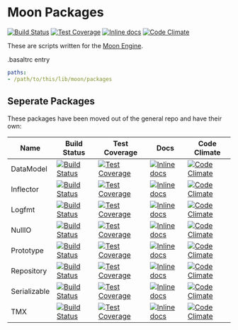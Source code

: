 Moon Packages
=============
[![Build Status](https://travis-ci.org/polyfox/moon-packages.svg?branch=master)](https://travis-ci.org/polyfox/moon-packages)
[![Test Coverage](https://codeclimate.com/github/polyfox/moon-packages/badges/coverage.svg)](https://codeclimate.com/github/polyfox/moon-packages)
[![Inline docs](http://inch-ci.org/github/polyfox/moon-packages.svg?branch=master)](http://inch-ci.org/github/polyfox/moon-packages)
[![Code Climate](https://codeclimate.com/github/polyfox/moon-packages/badges/gpa.svg)](https://codeclimate.com/github/polyfox/moon-packages)

These are scripts written for the [Moon Engine](https://github.com/archSeer/moon).


.basaltrc entry
```yaml
paths:
- /path/to/this/lib/moon/packages
```

## Seperate Packages
These packages have been moved out of the general repo and have their own:

| Name | Build Status | Test Coverage | Docs | Code Climate |
| ---- | ------------ | ------------- | ---- | ------------ |
| DataModel | [![Build Status](https://travis-ci.org/polyfox/moon-data_model.svg?branch=master)](https://travis-ci.org/polyfox/moon-data_model) | [![Test Coverage](https://codeclimate.com/github/polyfox/moon-data_model/badges/coverage.svg)](https://codeclimate.com/github/polyfox/moon-data_model) | [![Inline docs](http://inch-ci.org/github/polyfox/moon-data_model.svg?branch=master)](http://inch-ci.org/github/polyfox/moon-data_model) | [![Code Climate](https://codeclimate.com/github/polyfox/moon-data_model/badges/gpa.svg)](https://codeclimate.com/github/polyfox/moon-data_model) |
| Inflector | [![Build Status](https://travis-ci.org/polyfox/moon-inflector.svg?branch=master)](https://travis-ci.org/polyfox/moon-inflector) | [![Test Coverage](https://codeclimate.com/github/polyfox/moon-inflector/badges/coverage.svg)](https://codeclimate.com/github/polyfox/moon-inflector) | [![Inline docs](http://inch-ci.org/github/polyfox/moon-inflector.svg?branch=master)](http://inch-ci.org/github/polyfox/moon-inflector) | [![Code Climate](https://codeclimate.com/github/polyfox/moon-inflector/badges/gpa.svg)](https://codeclimate.com/github/polyfox/moon-inflector) |
| Logfmt | [![Build Status](https://travis-ci.org/polyfox/moon-logfmt.svg?branch=master)](https://travis-ci.org/polyfox/moon-logfmt) | [![Test Coverage](https://codeclimate.com/github/polyfox/moon-logfmt/badges/coverage.svg)](https://codeclimate.com/github/polyfox/moon-logfmt) | [![Inline docs](http://inch-ci.org/github/polyfox/moon-logfmt.svg?branch=master)](http://inch-ci.org/github/polyfox/moon-logfmt) | [![Code Climate](https://codeclimate.com/github/polyfox/moon-logfmt/badges/gpa.svg)](https://codeclimate.com/github/polyfox/moon-logfmt) |
| NullIO | [![Build Status](https://travis-ci.org/polyfox/moon-null_io.svg?branch=master)](https://travis-ci.org/polyfox/moon-null_io) | [![Test Coverage](https://codeclimate.com/github/polyfox/moon-null_io/badges/coverage.svg)](https://codeclimate.com/github/polyfox/moon-null_io) | [![Inline docs](http://inch-ci.org/github/polyfox/moon-null_io.svg?branch=master)](http://inch-ci.org/github/polyfox/moon-null_io) | [![Code Climate](https://codeclimate.com/github/polyfox/moon-null_io/badges/gpa.svg)](https://codeclimate.com/github/polyfox/moon-null_io) |
| Prototype | [![Build Status](https://travis-ci.org/polyfox/moon-prototype.svg?branch=master)](https://travis-ci.org/polyfox/moon-prototype) | [![Test Coverage](https://codeclimate.com/github/polyfox/moon-prototype/badges/coverage.svg)](https://codeclimate.com/github/polyfox/moon-prototype) | [![Inline docs](http://inch-ci.org/github/polyfox/moon-prototype.svg?branch=master)](http://inch-ci.org/github/polyfox/moon-prototype) | [![Code Climate](https://codeclimate.com/github/polyfox/moon-prototype/badges/gpa.svg)](https://codeclimate.com/github/polyfox/moon-prototype) |
| Repository | [![Build Status](https://travis-ci.org/polyfox/moon-repository.svg?branch=master)](https://travis-ci.org/polyfox/moon-repository) | [![Test Coverage](https://codeclimate.com/github/polyfox/moon-repository/badges/coverage.svg)](https://codeclimate.com/github/polyfox/moon-repository) | [![Inline docs](http://inch-ci.org/github/polyfox/moon-repository.svg?branch=master)](http://inch-ci.org/github/polyfox/moon-repository) | [![Code Climate](https://codeclimate.com/github/polyfox/moon-repository/badges/gpa.svg)](https://codeclimate.com/github/polyfox/moon-repository) |
| Serializable | [![Build Status](https://travis-ci.org/polyfox/moon-serializable.svg?branch=master)](https://travis-ci.org/polyfox/moon-serializable) | [![Test Coverage](https://codeclimate.com/github/polyfox/moon-serializable/badges/coverage.svg)](https://codeclimate.com/github/polyfox/moon-serializable) | [![Inline docs](http://inch-ci.org/github/polyfox/moon-serializable.svg?branch=master)](http://inch-ci.org/github/polyfox/moon-serializable) | [![Code Climate](https://codeclimate.com/github/polyfox/moon-serializable/badges/gpa.svg)](https://codeclimate.com/github/polyfox/moon-serializable) |
| TMX | [![Build Status](https://travis-ci.org/polyfox/moon-tmx.svg?branch=master)](https://travis-ci.org/polyfox/moon-tmx) | [![Test Coverage](https://codeclimate.com/github/polyfox/moon-tmx/badges/coverage.svg)](https://codeclimate.com/github/polyfox/moon-tmx) | [![Inline docs](http://inch-ci.org/github/polyfox/moon-tmx.svg?branch=master)](http://inch-ci.org/github/polyfox/moon-tmx) | [![Code Climate](https://codeclimate.com/github/polyfox/moon-tmx/badges/gpa.svg)](https://codeclimate.com/github/polyfox/moon-tmx) |
